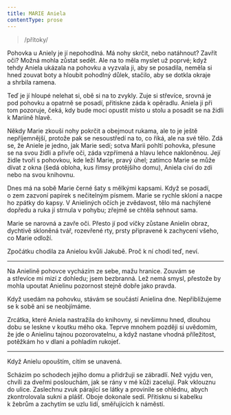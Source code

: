 ```yaml
---
title: MARIE Aniela
contentType: prose
---
```


<section>

> /přítoky/

Pohovka u Aniely je jí nepohodlná. Má nohy skrčit, nebo natáhnout? Zavřít oči? Možná mohla zůstat sedět. Ale na to měla myslet už poprvé; když tehdy Aniela ukázala na pohovku a vyzvala ji, aby se posadila, neměla si hned zouvat boty a hloubit pohodlný důlek, stačilo, aby se dotkla okraje a shrbila ramena.

Teď je jí hloupé nelehat si, obě si na to zvykly. Zuje si střevíce, srovná je pod pohovku a opatrně se posadí, přitiskne záda k opěradlu. Aniela ji při tom pozoruje, čeká, kdy bude moci opustit místo u stolu a posadit se na židli k Mariině hlavě.

Někdy Marie zkouší nohy pokrčit a obejmout rukama, ale to je ještě nepříjemnější, protože pak se nesoustředí na to, co říká, ale na své tělo. Zdá se, že Aniele je jedno, jak Marie sedí; sotva Marii pohltí pohovka, přesune se na svou židli a přivře oči, záda vzpřímená a hlavu lehce nakloněnou. Její židle tvoří s pohovkou, kde leží Marie, pravý úhel; zatímco Marie se může dívat z okna (šedá obloha, kus římsy protějšího domu), Aniela civí do zdi nebo na svou knihovnu.

</section>

<section>

Dnes má na sobě Marie černé šaty s mělkými kapsami. Když se posadí, o zem zazvoní papírek s nečitelným písmem. Marie se rychle skloní a nacpe ho zpátky do kapsy. V Anieliných očích je zvědavost, tělo má nachýlené dopředu a ruka jí strnula v pohybu; zřejmě se chtěla sehnout sama.

Marie se narovná a zavře oči. Přesto jí pod víčky zůstane Anielin obraz, dychtivě skloněná tvář, rozevřené rty, prsty připravené k zachycení všeho, co Marie odloží.

Zpočátku chodila za Anielou kvůli Jakubě. Proč k ní chodí teď, neví.

* * *

Na Anielině pohovce vycházím ze sebe, mažu hranice. Zouvám se a střevíce mi mizí z dohledu; jsem bezbranná. Lež nemá smysl, přestože by mohla upoutat Anielinu pozornost stejně dobře jako pravda.

Když usedám na pohovku, stávám se součástí Anielina dne. Nepřibližujeme se k sobě ani se neobjímáme.

</section>

<section>

Zrcátka, které Aniela nastražila do knihovny, si nevšimnu hned, dlouhou dobu se leskne v koutku mého oka. Teprve mnohem později si uvědomím, že jde o Anielinu tajnou pozorovatelnu, a když nastane vhodná příležitost, potěžkám ho v dlani a pohladím rukojeť.

* * *

Když Anielu opouštím, cítím se unavená.

Scházím po schodech jejího domu a přidržuji se zábradlí. Než vyjdu ven, chvíli za dveřmi poslouchám, jak se rány v mé kůži zacelují. Pak vklouznu do ulice. Zaslechnu zvuk párající se látky a provinile se ohlédnu, abych zkontrolovala sukni a plášť. Oboje dokonale sedí. Přitisknu si kabelku k žebrům a zachytím se uzlu lidí, směřujících k náměstí.

</section>
